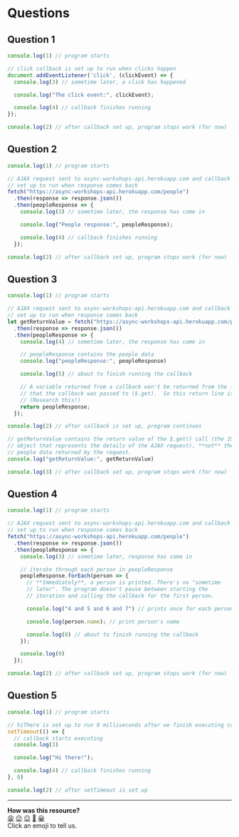 # Questions

## Question 1

```javascript
console.log(1) // program starts

// click callback is set up to run when clicks happen
document.addEventListener('click', (clickEvent) => {
  console.log(3) // sometime later, a click has happened

  console.log("The click event:", clickEvent);

  console.log(4) // callback finishes running
});

console.log(2) // after callback set up, program stops work (for now)
```

## Question 2

```javascript
console.log(1) // program starts

// AJAX request sent to async-workshops-api.herokuapp.com and callback
// set up to run when response comes back
fetch("https://async-workshops-api.herokuapp.com/people")
  .then(response => response.json())
  .then(peopleResponse => {
    console.log(3) // sometime later, the response has come in

    console.log("People response:", peopleResponse);

    console.log(4) // callback finishes running
  });

console.log(2) // after callback set up, program stops work (for now)
```

## Question 3

```javascript
console.log(1) // program starts

// AJAX request sent to async-workshops-api.herokuapp.com and callback
// set up to run when response comes back
let getReturnValue = fetch("https://async-workshops-api.herokuapp.com/people")
  .then(response => response.json())
  .then(peopleResponse => {
    console.log(4) // sometime later, the response has come in

    // peopleResponse contains the people data
    console.log("peopleResponse:", peopleResponse)

    console.log(5) // about to finish running the callback

    // A variable returned from a callback won't be returned from the function
    // that the callback was passed to ($.get).  So this return line is redundant.
    // (Research this!)
    return peopleResponse;
  });

console.log(2) // after callback is set up, program continues

// getReturnValue contains the return value of the $.get() call (the JS
// object that represents the details of the AJAX request), **not** the
// people data returned by the request.
console.log("getReturnValue:", getReturnValue)

console.log(3) // after callback set up, program stops work (for now)
```

## Question 4

```javascript
console.log(1) // program starts

// AJAX request sent to async-workshops-api.herokuapp.com and callback
// set up to run when response comes back
fetch("https://async-workshops-api.herokuapp.com/people")
  .then(response => response.json())
  .then(peopleResponse => {
    console.log(3) // sometime later, response has come in

    // iterate through each person in peopleResponse
    peopleResponse.forEach(person => {
      // **Immediately**, a person is printed. There's no "sometime
      // later". The program doesn't pause between starting the
      // iteration and calling the callback for the first person.

      console.log("4 and 5 and 6 and 7") // prints once for each person

      console.log(person.name); // print person's name

      console.log(8) // about to finish running the callback
    });

    console.log(9)
  });

console.log(2) // after callback set up, program stops work (for now)
```

## Question 5

```javascript
console.log(1) // program starts

// hiThere is set up to run 0 milliseconds after we finish executing console.log(2)
setTimeout(() => {
  // callback starts executing
  console.log(3)

  console.log("Hi there!");

  console.log(4) // callback finishes running
}, 0)

console.log(2) // after setTimeout is set up
```

<!-- BEGIN GENERATED SECTION DO NOT EDIT -->

---

**How was this resource?**  
[😫](https://airtable.com/shrUJ3t7KLMqVRFKR?prefill_Repository=skills-workshops&prefill_File=javascript_fundamentals/callbacks_following_the_flow_of_control/exemplar_dont_read_until_workshop_over/questions.md&prefill_Sentiment=😫) [😕](https://airtable.com/shrUJ3t7KLMqVRFKR?prefill_Repository=skills-workshops&prefill_File=javascript_fundamentals/callbacks_following_the_flow_of_control/exemplar_dont_read_until_workshop_over/questions.md&prefill_Sentiment=😕) [😐](https://airtable.com/shrUJ3t7KLMqVRFKR?prefill_Repository=skills-workshops&prefill_File=javascript_fundamentals/callbacks_following_the_flow_of_control/exemplar_dont_read_until_workshop_over/questions.md&prefill_Sentiment=😐) [🙂](https://airtable.com/shrUJ3t7KLMqVRFKR?prefill_Repository=skills-workshops&prefill_File=javascript_fundamentals/callbacks_following_the_flow_of_control/exemplar_dont_read_until_workshop_over/questions.md&prefill_Sentiment=🙂) [😀](https://airtable.com/shrUJ3t7KLMqVRFKR?prefill_Repository=skills-workshops&prefill_File=javascript_fundamentals/callbacks_following_the_flow_of_control/exemplar_dont_read_until_workshop_over/questions.md&prefill_Sentiment=😀)  
Click an emoji to tell us.

<!-- END GENERATED SECTION DO NOT EDIT -->
